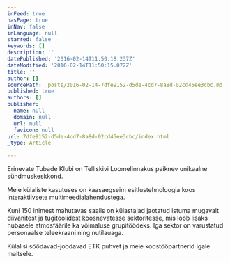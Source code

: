 ```yaml
---
inFeed: true
hasPage: true
inNav: false
inLanguage: null
starred: false
keywords: []
description: ''
datePublished: '2016-02-14T11:50:18.237Z'
dateModified: '2016-02-14T11:50:15.072Z'
title: ''
author: []
sourcePath: _posts/2016-02-14-7dfe9152-d5de-4cd7-8a8d-02cd45ee3cbc.md
published: true
authors: []
publisher:
  name: null
  domain: null
  url: null
  favicon: null
url: 7dfe9152-d5de-4cd7-8a8d-02cd45ee3cbc/index.html
_type: Article

---
```

Erinevate Tubade Klubi on Telliskivi Loomelinnakus paiknev unikaalne sündmuskeskkond.

Meie külaliste kasutuses on kaasaegseim esitlustehnoloogia koos interaktiivsete multimeedialahendustega.

Kuni 150 inimest mahutavas saalis on külastajad jaotatud istuma mugavalt diivanitest ja tugitoolidest koosnevatesse sektoritesse, mis loob lisaks hubasele atmosfäärile ka võimaluse grupitöödeks. Iga sektor on varustatud personaalse teleekraani ning nutilauaga. 

Külalisi söödavad-joodavad ETK puhvet ja meie koostööpartnerid igale maitsele.